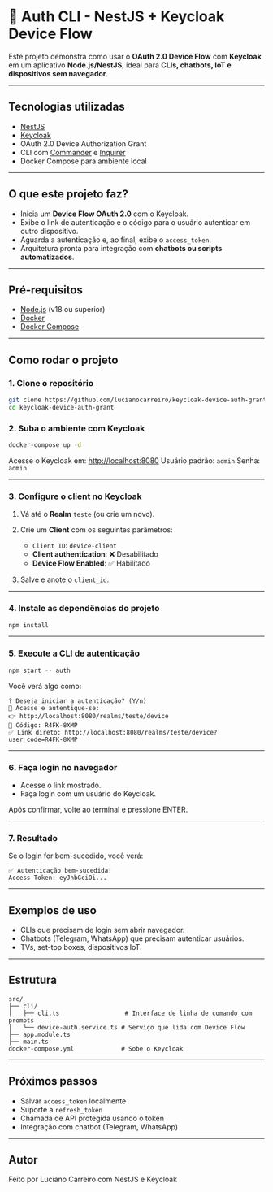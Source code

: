 # 🔐 Auth CLI - NestJS + Keycloak Device Flow

Este projeto demonstra como usar o **OAuth 2.0 Device Flow** com **Keycloak** em um aplicativo **Node.js/NestJS**, ideal para **CLIs, chatbots, IoT e dispositivos sem navegador**.

---

## Tecnologias utilizadas

- [NestJS](https://nestjs.com/)
- [Keycloak](https://www.keycloak.org/)
- OAuth 2.0 Device Authorization Grant
- CLI com [Commander](https://www.npmjs.com/package/commander) e [Inquirer](https://www.npmjs.com/package/inquirer)
- Docker Compose para ambiente local

---

## O que este projeto faz?

- Inicia um **Device Flow OAuth 2.0** com o Keycloak.
- Exibe o link de autenticação e o código para o usuário autenticar em outro dispositivo.
- Aguarda a autenticação e, ao final, exibe o `access_token`.
- Arquitetura pronta para integração com **chatbots ou scripts automatizados**.

---

## Pré-requisitos

- [Node.js](https://nodejs.org/) (v18 ou superior)
- [Docker](https://www.docker.com/)
- [Docker Compose](https://docs.docker.com/compose/)

---

## Como rodar o projeto

### 1. Clone o repositório

```bash
git clone https://github.com/lucianocarreiro/keycloak-device-auth-grant.git
cd keycloak-device-auth-grant
```
### 2. Suba o ambiente com Keycloak

```bash
docker-compose up -d
```

Acesse o Keycloak em: [http://localhost:8080](http://localhost:8080)
Usuário padrão: `admin`
Senha: `admin`

---

### 3. Configure o client no Keycloak

1. Vá até o **Realm** `teste` (ou crie um novo).
2. Crie um **Client** com os seguintes parâmetros:

   * `Client ID`: `device-client`
   * **Client authentication**: ❌ Desabilitado
   * **Device Flow Enabled**: ✅ Habilitado
3. Salve e anote o `client_id`.

---

### 4. Instale as dependências do projeto

```bash
npm install
```

---

### 5. Execute a CLI de autenticação

```bash
npm start -- auth
```

Você verá algo como:

```
? Deseja iniciar a autenticação? (Y/n)
🔗 Acesse e autentique-se:
👉 http://localhost:8080/realms/teste/device
📄 Código: R4FK-8XMP
✅ Link direto: http://localhost:8080/realms/teste/device?user_code=R4FK-8XMP
```

---

### 6. Faça login no navegador

* Acesse o link mostrado.
* Faça login com um usuário do Keycloak.

Após confirmar, volte ao terminal e pressione ENTER.

---

### 7. Resultado

Se o login for bem-sucedido, você verá:

```
✅ Autenticação bem-sucedida!
Access Token: eyJhbGciOi...
```

---

## Exemplos de uso

* CLIs que precisam de login sem abrir navegador.
* Chatbots (Telegram, WhatsApp) que precisam autenticar usuários.
* TVs, set-top boxes, dispositivos IoT.

---

## Estrutura

```
src/
├── cli/
│   ├── cli.ts                  # Interface de linha de comando com prompts
│   └── device-auth.service.ts # Serviço que lida com Device Flow
├── app.module.ts
├── main.ts
docker-compose.yml             # Sobe o Keycloak
```

---

## Próximos passos

* Salvar `access_token` localmente
* Suporte a `refresh_token`
* Chamada de API protegida usando o token
* Integração com chatbot (Telegram, WhatsApp)

---

## Autor

Feito por Luciano Carreiro com NestJS e Keycloak
